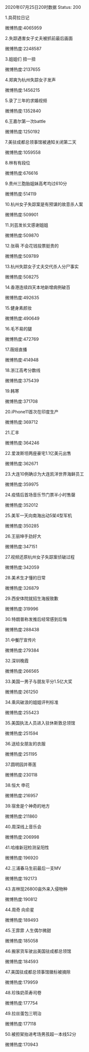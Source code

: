 2020年07月25日20时数据
Status: 200

1.具荷拉日记

微博热度:4065959

2.失踪遇害女子丈夫被抓前最后画面

微博热度:2248587

3.姐姐们 扭一扭

微博热度:2137655

4.郑爽为杭州失踪女子发声

微博热度:1456215

5.录了三年的求婚视频

微博热度:1352840

6.王嘉尔第一次battle

微博热度:1250192

7.美驻成都总领事馆被通知关闭第二天

微博热度:1059558

8.林有有段位

微博热度:676616

9.贵州三胞胎姐妹高考均过610分

微博热度:514119

10.杭州女子失踪案是有预谋的故意杀人案

微博热度:509901

11.刘芸发长文感谢姐姐

微博热度:509870

12.张萌 不会花钱投票挺贵的

微博热度:509789

13.杭州失踪女子丈夫交代杀人分尸事实

微博热度:508275

14.香港连续四天本地新增病例破百

微博热度:492635

15.健身素颜妆

微博热度:490649

16.毛不易的腿

微博热度:472769

17.薇娅直播

微博热度:414948

18.浙江高考分数线

微博热度:375439

19.韩寒

微博热度:371708

20.iPhone11首次在印度生产

微博热度:369712

21.汇丰

微博热度:364246

22.爱泼斯坦两座豪宅1.1亿美元出售

微博热度:362671

23.大连10例确诊为大连凯洋世界海鲜员工

微博热度:359975

24.疫情后首场音乐节门票半小时售罄

微博热度:352012

25.美军一天向南海出动5架4型军机

微博热度:350285

26.王丽坤手劲好大

微博热度:347151

27.视频还原杭州女子失踪案侦破过程

微博热度:342059

28.美术生才懂的日常

微博热度:326879

29.西安体院就招生海报致歉

微博热度:319996

30.特朗普称发推后经常感到后悔

微博热度:288438

31.中餐厅宣传片

微博热度:279384

32.深圳晚霞

微博热度:266565

33.美国一男子与朋友平分1.5亿大奖

微博热度:261250

34.乘风破浪的姐姐评判标准

微博热度:255423

35.美国执法人员进入驻休斯敦总领馆

微博热度:251594

36.送给女朋友的衣服

微博热度:251195

37.圆明园并蒂莲

微博热度:230118

38.恒大 申花

微博热度:216957

39.宿舍是个神奇的地方

微博热度:211860

40.周深线上音乐会

微博热度:206998

41.哈维新冠检测呈阳性

微博热度:196920

42.三浦春马生前最后一支MV

微博热度:192173

43.吉林现26800亩外来入侵物种

微博热度:190812

44.周奇 向俞星

微博热度:189493

45.王霏霏 人生偶尔微甜

微博热度:185058

46.搬家货车驶出美国驻成都总领馆

微博热度:184593

47.美国驻成都总领事馆徽标被摘除

微博热度:179959

48.珍珠奶茶寿司卷

微博热度:177754

49.拉丝蛋包三明治

微博热度:177118

50.被担架抬进考场男孩超一本线52分

微博热度:170943

